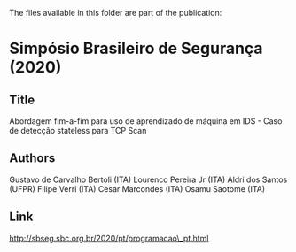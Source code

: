 The files available in this folder are part of the publication:

# Simpósio Brasileiro de Segurança (2020)

## Title
Abordagem fim-a-fim para uso de aprendizado de máquina em IDS - Caso de detecção stateless para TCP Scan

## Authors
Gustavo de Carvalho Bertoli (ITA)
Lourenco Pereira Jr (ITA)
Aldri dos Santos (UFPR)
Filipe Verri (ITA)
Cesar Marcondes (ITA)
Osamu Saotome (ITA)

## Link
http://sbseg.sbc.org.br/2020/pt/programacao\_pt.html

